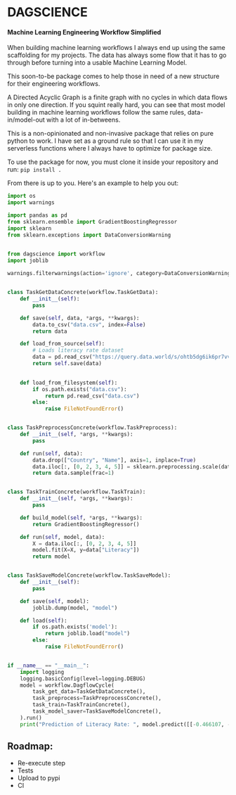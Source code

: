 # DAGSCIENCE
#### Machine Learning Engineering Workflow Simplified

When building machine learning workflows I always end up using the same scaffolding for my projects. The data has always some flow that it has to go through before turning into a usable Machine Learning Model.

This soon-to-be package comes to help those in need of a new structure for their engineering workflows.

A Directed Acyclic Graph is a finite graph with no cycles in which data flows in only one direction. If you squint really hard, you can see that most model building in machine learning workflows follow the same rules, data-in/model-out with a lot of in-betweens.

This is a non-opinionated and non-invasive package that relies on pure python to work. I have set as a ground rule so that I can use it in my serverless functions where I always have to optimize for package size.

To use the package for now, you must clone it inside your repository and run: 
`pip install .`

From there is up to you. Here's an example to help you out:

```python
import os
import warnings

import pandas as pd
from sklearn.ensemble import GradientBoostingRegressor
import sklearn
from sklearn.exceptions import DataConversionWarning


from dagscience import workflow
import joblib
    
warnings.filterwarnings(action='ignore', category=DataConversionWarning)


class TaskGetDataConcrete(workflow.TaskGetData):
    def __init__(self):
        pass

    def save(self, data, *args, **kwargs):
        data.to_csv("data.csv", index=False)
        return data

    def load_from_source(self):
        # Loads literacy rate dataset
        data = pd.read_csv("https://query.data.world/s/ohtb5dg6ik6pr7vvylm2yqtwaf5aqs")
        return self.save(data)
        

    def load_from_filesystem(self):
        if os.path.exists("data.csv"):
            return pd.read_csv("data.csv")
        else:
            raise FileNotFoundError()


class TaskPreprocessConcrete(workflow.TaskPreprocess):
    def __init__(self, *args, **kwargs):
        pass

    def run(self, data):
        data.drop(["Country", "Name"], axis=1, inplace=True)
        data.iloc[:, [0, 2, 3, 4, 5]] = sklearn.preprocessing.scale(data.iloc[:, [0, 2, 3, 4, 5]])
        return data.sample(frac=1)


class TaskTrainConcrete(workflow.TaskTrain):
    def __init__(self, *args, **kwargs):
        pass

    def build_model(self, *args, **kwargs):
        return GradientBoostingRegressor()

    def run(self, model, data):
        X = data.iloc[:, [0, 2, 3, 4, 5]]
        model.fit(X=X, y=data["Literacy"])
        return model


class TaskSaveModelConcrete(workflow.TaskSaveModel):
    def __init__(self):
        pass

    def save(self, model):
        joblib.dump(model, "model")

    def load(self):
        if os.path.exists('model'):
            return joblib.load("model")
        else:
            raise FileNotFoundError()


if __name__ == "__main__":
    import logging
    logging.basicConfig(level=logging.DEBUG)
    model = workflow.DagflowCycle(
        task_get_data=TaskGetDataConcrete(),
        task_preprocess=TaskPreprocessConcrete(),
        task_train=TaskTrainConcrete(),
        task_model_saver=TaskSaveModelConcrete(),
    ).run()
    print("Prediction of Literacy Rate: ", model.predict([[-0.466107, -0.445900,	0.794243, -0.257518, -0.714468]])[0])
```

## Roadmap:
* Re-execute step
* Tests
* Upload to pypi
* CI
